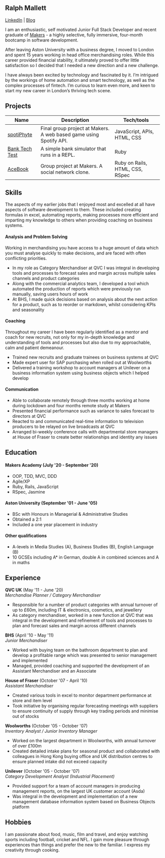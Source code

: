 ## Ralph Mallett

[LinkedIn](http://www.linkedin.com/in/ralph-mallett/) | [Blog](http://medium.com/@rmallett12)

I am an enthusiastic, self motivated Junior Full Stack Developer and recent graduate of [Makers](http://makers.tech/) - a highly selective, fully immersive, four-month bootcamp in software development. 

After leaving Aston University with a business degree, I moved to London and spent 15 years working in head office merchandising roles. While this career provided financial stability, it ultimately proved to offer little satisfaction so I decided that I needed a new direction and a new challenge.   

I have always been excited by technology and fascinated by it. I’m intrigued by the workings of home automation and smart technology, as well as the complex processes of fintech. I’m curious to learn even more, and keen to start my new career in London’s thriving tech scene.

## Projects

| Name                         | Description       | Tech/tools        |
| ---------------------------- | ----------------- | ----------------- |
| [spotiPhyte](https://github.com/SilverLongjohns/spotiPhyte/)           | Final group project at Makers. A web based game using Spotify API. | JavaScript, APIs, HTML, CSS |
| [Bank Tech Test](https://github.com/ralphm10/bank_tech_test/) | A simple bank simulator that runs in a REPL. | Ruby              |
| [AceBook](https://github.com/ralphm10/acebook) | Group project at Makers. A social network clone. | Ruby on Rails, HTML, CSS, RSpec              |

## Skills

The aspects of my earlier jobs that I enjoyed most and excelled at all have aspects of software development to them. These included creating formulas in excel, automating reports, making processes more efficient and imparting my knowledge to others when providing coaching on business systems.

#### Analysis and Problem Solving

Working in merchandising you have access to a huge amount of data which you must analyse quickly to make decisions, and are faced with often conflicting priorities.

- In my role as Category Merchandiser at QVC I was integral in developing tools and processes to forecast sales and margin across multiple sales channels and product categories
- Along with the commercial analytics team, I developed a tool which automated the production of reports which were previously run manually, saving users hours of work
- At BHS, I made quick decisions based on analysis about the next action for a product, such as to reorder or markdown, whilst considering KPIs and seasonality 

#### Coaching 

Throughout my career I have been regularly identified as a mentor and coach for new recruits, not only for my in-depth knowledge and understanding of tools and processes but also due to my approachable, calm and patient demeanour.

- Trained new recruits and graduate trainees on business systems at QVC
- Made expert user for SAP purchasing when rolled out at Woolworths
- Delivered a training workshop to account managers at Unilever on a business information system using business objects which I helped develop

#### Communication

- Able to collaborate remotely through three months working at home during lockdown and four months remote study at Makers
- Presented financial performance such as variance to sales forecast to directors at QVC
- Reacted to and communicated real-time information to television producers to be relayed on live broadcasts at QVC
- Arranged bi-weekly conference calls with departmental store managers at House of Fraser to create better relationships and identity any issues 

## Education

#### Makers Academy (July '20 - September '20)

- OOP, TDD, MVC, DDD
- Agile/XP
- Ruby, Rails, JavaScript
- RSpec, Jasmine

#### Aston University (September '01 - June '05)

- BSc with Honours in Managerial & Administrative Studies
- Obtained a 2:1
- Included a one year placement in industry

#### Other qualifications

- A-levels in Media Studies (A), Business Studies (B), English Language (B)
- 10 GCSEs including A* in German, double A in combined sciences and A in maths

## Experience

**QVC UK** (May '11 - June '20)    
*Merchandise Planner / Category Merchandiser*  
- Responsible for a number of product categories with annual turnover of up to £60m, including IT & electronics, cosmetics, and jewellery 
- As category merchandiser, worked in a new function at QVC that was integral in the development and refinement of tools and processes to plan and forecast sales and margin across different channels

**BHS** (April '10 - May '11)   
*Junior Merchandiser*  
- Worked with buying team on the bathroom department to plan and develop a profitable range which was presented to senior management and implemented 
- Managed, provided coaching and supported the development of an Assistant Merchandiser and an Associate 

**House of Fraser** (October '07 - April '10)   
*Assistant Merchandiser*  
- Created various tools in excel to monitor department performance at store and item level
- Took initiative by organising regular forecasting meetings with suppliers to ensure continuity of supply through key trading periods and minimise out of stocks 

**Woolworths** (October '05 - October '07)   
*Inventory Analyst / Junior Inventory Manager*  
- Worked on the largest department in Woolworths, with annual turnover of over £100m 
- Created detailed intake plans for seasonal product and collaborated with colleagues in Hong Kong buying office and UK distribution centres to ensure planned intake did not exceed capacity

**Unilever** (October '05 - October '07)   
*Category Development Analyst (Industrial Placement)* 
- Provided support for a team of account managers in producing management reports, on the largest UK customer account (Asda)  
- Was integral in the development and implementation of a new management database information system based on Business Objects platform

## Hobbies

I am passionate about food, music, film and travel, and enjoy watching sports including football, cricket and NFL. I gain more pleasure through experiences than things and prefer the new to the familiar. I express my creativity through cooking. 
